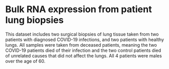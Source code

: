 # Bulk RNA expression from patient lung biopsies

This dataset includes two surgical biopsies of lung tissue taken from two patients with 
diagnosed COVID-19 infections, and two patients with healthy lungs. All samples were taken
from deceased patients, meaning the two COVID-19 patients died of their infection and the 
two control patients died of unrelated causes that did not affect the lungs. All 4 patients
were males over the age of 60.